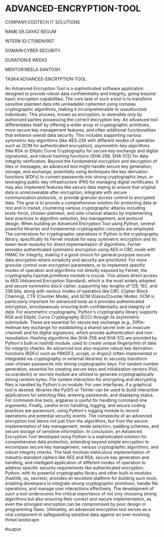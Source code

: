 # ADVANCED-ENCRYPTION-TOOL

COMPANY:CODTECH IT SOLUTIONS

NAME:SK.GAYAZ BEGUM

INTERN ID:CT08DN1957

DOMAIN:CYBER SECURITY

DURATION:8 WEEKS

MENTOR:NEELA SANTOSH

TASK4:ADVANCED-ENCRYPTION-TOOL

An Advanced Encryption Tool is a sophisticated software application designed to provide robust data confidentiality and integrity, going beyond basic encryption capabilities. The core task of such a tool is to transform sensitive plaintext data into unreadable ciphertext using complex cryptographic algorithms, making it incomprehensible to unauthorized individuals. This process, known as encryption, is reversible only by authorized parties possessing the correct decryption key. An advanced tool differentiates itself by offering a wider array of cryptographic primitives, more secure key management features, and often additional functionalities that enhance overall data security. This includes supporting various symmetric-key algorithms (like AES-256 with different modes of operation such as GCM for authenticated encryption), asymmetric-key algorithms (like RSA or Elliptic Curve Cryptography for secure key exchange and digital signatures), and robust hashing functions (SHA-256, SHA-512) for data integrity verification. Beyond the fundamental encryption and decryption of files or messages, an advanced tool might handle secure key generation, storage, and exchange, potentially using techniques like key derivation functions (KDFs) to convert passwords into strong cryptographic keys, or leveraging public-key infrastructure (PKI) for managing digital certificates. It may also implement features like secure data wiping to ensure that original data is unrecoverable after encryption, integrate with secure communication protocols, or provide granular access control to encrypted data. The goal is to provide a comprehensive solution for protecting data at rest and in transit, countering various cryptographic attacks including brute-force, chosen-plaintext, and side-channel attacks by implementing best practices in algorithm selection, key management, and protocol design.
When building an Advanced Encryption Tool using Python, several powerful libraries and fundamental cryptographic concepts are employed. The cornerstone for cryptographic operations in Python is the cryptography library, specifically its Fernet module for easy symmetric encryption and its lower-level modules for direct implementation of algorithms. Fernet provides authenticated symmetric encryption using AES in CBC mode with HMAC for integrity, making it a good choice for general-purpose secure data encryption where simplicity and security are prioritized. For more granular control over encryption parameters, or to implement specific modes of operation and algorithms not directly exposed by Fernet, the cryptography.hazmat.primitives module is crucial. This allows direct access to AES (Advanced Encryption Standard), which is the most widely adopted and secure symmetric block cipher, supporting key lengths of 128, 192, and 256 bits, along with various modes of operation like CBC (Cipher Block Chaining), CTR (Counter Mode), and GCM (Galois/Counter Mode). GCM is particularly important for advanced tools as it provides authenticated encryption, simultaneously ensuring both confidentiality and integrity of data. For asymmetric cryptography, Python's cryptography library supports RSA and Elliptic Curve Cryptography (ECC) through its asymmetric submodule. These are essential for secure key exchange (e.g., Diffie-Hellman key exchange for establishing a shared secret over an insecure channel) and for digital signatures, which provide authentication and non-repudiation. Hashing algorithms like SHA-256 and SHA-512 are provided by Python's built-in hashlib module, used to create unique fingerprints of data for integrity checks. An advanced tool also requires robust key derivation functions (KDFs) such as PBKDF2, scrypt, or Argon2 (often implemented or integrated via cryptography or external libraries) to securely transform user-chosen passwords into strong cryptographic keys. For random number generation, essential for creating secure keys and initialization vectors (IVs), os.urandom() or secrets module are utilized to generate cryptographically strong random bytes. File system interaction for encrypting and decrypting files is handled by Python's os module. For user interfaces, if a graphical tool is desired, libraries like PyQt5 or Tkinter can be used to build interactive applications for selecting files, entering passwords, and displaying status. For command-line tools, argparse is useful for handling command-line arguments. Finally, careful error handling, logging, and secure coding practices are paramount, using Python's logging module to record operations and potential security events. The complexity of an advanced encryption tool stems not just from the algorithms, but from the secure implementation of key management, mode selection, padding schemes, and secure storage of sensitive information.
In conclusion, an Advanced Encryption Tool developed using Python is a sophisticated solution for comprehensive data protection, extending beyond simple encryption to encompass secure key management, various cryptographic algorithms, and robust integrity checks. The task involves meticulous implementation of industry-standard ciphers like AES and RSA, secure key generation and handling, and intelligent application of different modes of operation to address specific security requirements like authenticated encryption. Python, with its powerful cryptography library and other built-in modules (hashlib, os, secrets), provides an excellent platform for building such tools, enabling developers to integrate strong cryptographic primitives, handle file operations, and manage user interactions effectively. The development of such a tool underscores the critical importance of not only choosing strong algorithms but also ensuring their correct and secure implementation, as even the strongest encryption can be compromised by poor design or programming flaws. Ultimately, an advanced encryption tool serves as a vital component in safeguarding sensitive data against an ever-evolving threat landscape.

#output

